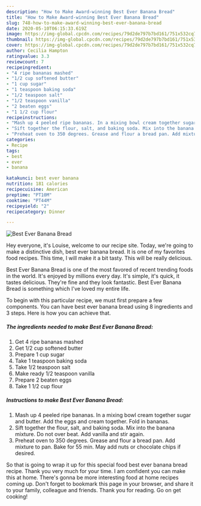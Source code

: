 ```yaml
---
description: "How to Make Award-winning Best Ever Banana Bread"
title: "How to Make Award-winning Best Ever Banana Bread"
slug: 748-how-to-make-award-winning-best-ever-banana-bread
date: 2020-05-10T06:15:33.619Z
image: https://img-global.cpcdn.com/recipes/79d2de797b7bd161/751x532cq70/best-ever-banana-bread-recipe-main-photo.jpg
thumbnail: https://img-global.cpcdn.com/recipes/79d2de797b7bd161/751x532cq70/best-ever-banana-bread-recipe-main-photo.jpg
cover: https://img-global.cpcdn.com/recipes/79d2de797b7bd161/751x532cq70/best-ever-banana-bread-recipe-main-photo.jpg
author: Cecilia Hampton
ratingvalue: 3.3
reviewcount: 7
recipeingredient:
- "4 ripe bananas mashed"
- "1/2 cup softened butter"
- "1 cup sugar"
- "1 teaspoon baking soda"
- "1/2 teaspoon salt"
- "1/2 teaspoon vanilla"
- "2 beaten eggs"
- "1 1/2 cup flour"
recipeinstructions:
- "Mash up 4 peeled ripe bananas. In a mixing bowl cream together sugar and butter. Add the eggs and cream together. Fold in bananas."
- "Sift together the flour, salt, and baking soda. Mix into the banana mixture. Do not over beat. Add vanilla and stir again."
- "Preheat oven to 350 degrees. Grease and flour a bread pan. Add mixture to pan. Bake for 55 min. May add nuts or chocolate chips if desired."
categories:
- Recipe
tags:
- best
- ever
- banana

katakunci: best ever banana 
nutrition: 181 calories
recipecuisine: American
preptime: "PT10M"
cooktime: "PT44M"
recipeyield: "2"
recipecategory: Dinner

---
```



![Best Ever Banana Bread](https://img-global.cpcdn.com/recipes/79d2de797b7bd161/751x532cq70/best-ever-banana-bread-recipe-main-photo.jpg)

Hey everyone, it's Louise, welcome to our recipe site. Today, we're going to make a distinctive dish, best ever banana bread. It is one of my favorites food recipes. This time, I will make it a bit tasty. This will be really delicious.



Best Ever Banana Bread is one of the most favored of recent trending foods in the world. It's enjoyed by millions every day. It's simple, it's quick, it tastes delicious. They're fine and they look fantastic. Best Ever Banana Bread is something which I've loved my entire life.


To begin with this particular recipe, we must first prepare a few components. You can have best ever banana bread using 8 ingredients and 3 steps. Here is how you can achieve that.

<!--inarticleads1-->

##### The ingredients needed to make Best Ever Banana Bread:

1. Get 4 ripe bananas mashed
1. Get 1/2 cup softened butter
1. Prepare 1 cup sugar
1. Take 1 teaspoon baking soda
1. Take 1/2 teaspoon salt
1. Make ready 1/2 teaspoon vanilla
1. Prepare 2 beaten eggs
1. Take 1 1/2 cup flour




<!--inarticleads2-->

##### Instructions to make Best Ever Banana Bread:

1. Mash up 4 peeled ripe bananas. In a mixing bowl cream together sugar and butter. Add the eggs and cream together. Fold in bananas.
1. Sift together the flour, salt, and baking soda. Mix into the banana mixture. Do not over beat. Add vanilla and stir again.
1. Preheat oven to 350 degrees. Grease and flour a bread pan. Add mixture to pan. Bake for 55 min. May add nuts or chocolate chips if desired.




So that is going to wrap it up for this special food best ever banana bread recipe. Thank you very much for your time. I am confident you can make this at home. There's gonna be more interesting food at home recipes coming up. Don't forget to bookmark this page in your browser, and share it to your family, colleague and friends. Thank you for reading. Go on get cooking!
